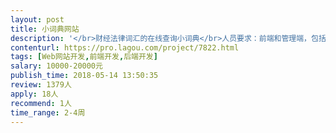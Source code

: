 ```yaml
---                
layout: post       
title: 小词典网站           
description: '</br>财经法律词汇的在线查询小词典</br>人员要求：前端和管理端，包括iOS和Android两端</br>良好的沟通能力和契约精神</br>'     
contenturl: https://pro.lagou.com/project/7822.html      
tags: [Web网站开发,前端开发,后端开发]            
salary: 10000-20000元          
publish_time: 2018-05-14 13:50:35         
review: 1379人                   
apply: 18人                   
recommend: 1人                   
time_range: 2-4周              
---                 
```

